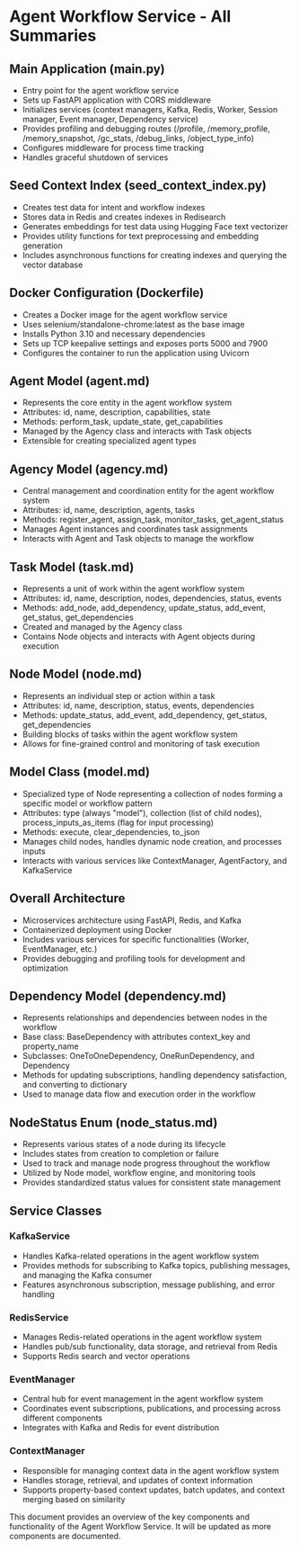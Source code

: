 # Agent Workflow Service - All Summaries

## Main Application (main.py)
- Entry point for the agent workflow service
- Sets up FastAPI application with CORS middleware
- Initializes services (context managers, Kafka, Redis, Worker, Session manager, Event manager, Dependency service)
- Provides profiling and debugging routes (/profile, /memory_profile, /memory_snapshot, /gc_stats, /debug_links, /object_type_info)
- Configures middleware for process time tracking
- Handles graceful shutdown of services

## Seed Context Index (seed_context_index.py)
- Creates test data for intent and workflow indexes
- Stores data in Redis and creates indexes in Redisearch
- Generates embeddings for test data using Hugging Face text vectorizer
- Provides utility functions for text preprocessing and embedding generation
- Includes asynchronous functions for creating indexes and querying the vector database

## Docker Configuration (Dockerfile)
- Creates a Docker image for the agent workflow service
- Uses selenium/standalone-chrome:latest as the base image
- Installs Python 3.10 and necessary dependencies
- Sets up TCP keepalive settings and exposes ports 5000 and 7900
- Configures the container to run the application using Uvicorn

## Agent Model (agent.md)
- Represents the core entity in the agent workflow system
- Attributes: id, name, description, capabilities, state
- Methods: perform_task, update_state, get_capabilities
- Managed by the Agency class and interacts with Task objects
- Extensible for creating specialized agent types

## Agency Model (agency.md)
- Central management and coordination entity for the agent workflow system
- Attributes: id, name, description, agents, tasks
- Methods: register_agent, assign_task, monitor_tasks, get_agent_status
- Manages Agent instances and coordinates task assignments
- Interacts with Agent and Task objects to manage the workflow

## Task Model (task.md)
- Represents a unit of work within the agent workflow system
- Attributes: id, name, description, nodes, dependencies, status, events
- Methods: add_node, add_dependency, update_status, add_event, get_status, get_dependencies
- Created and managed by the Agency class
- Contains Node objects and interacts with Agent objects during execution

## Node Model (node.md)
- Represents an individual step or action within a task
- Attributes: id, name, description, status, events, dependencies
- Methods: update_status, add_event, add_dependency, get_status, get_dependencies
- Building blocks of tasks within the agent workflow system
- Allows for fine-grained control and monitoring of task execution

## Model Class (model.md)
- Specialized type of Node representing a collection of nodes forming a specific model or workflow pattern
- Attributes: type (always "model"), collection (list of child nodes), process_inputs_as_items (flag for input processing)
- Methods: execute, clear_dependencies, to_json
- Manages child nodes, handles dynamic node creation, and processes inputs
- Interacts with various services like ContextManager, AgentFactory, and KafkaService

## Overall Architecture
- Microservices architecture using FastAPI, Redis, and Kafka
- Containerized deployment using Docker
- Includes various services for specific functionalities (Worker, EventManager, etc.)
- Provides debugging and profiling tools for development and optimization

## Dependency Model (dependency.md)
- Represents relationships and dependencies between nodes in the workflow
- Base class: BaseDependency with attributes context_key and property_name
- Subclasses: OneToOneDependency, OneRunDependency, and Dependency
- Methods for updating subscriptions, handling dependency satisfaction, and converting to dictionary
- Used to manage data flow and execution order in the workflow

## NodeStatus Enum (node_status.md)
- Represents various states of a node during its lifecycle
- Includes states from creation to completion or failure
- Used to track and manage node progress throughout the workflow
- Utilized by Node model, workflow engine, and monitoring tools
- Provides standardized status values for consistent state management

## Service Classes

### KafkaService
- Handles Kafka-related operations in the agent workflow system
- Provides methods for subscribing to Kafka topics, publishing messages, and managing the Kafka consumer
- Features asynchronous subscription, message publishing, and error handling

### RedisService
- Manages Redis-related operations in the agent workflow system
- Handles pub/sub functionality, data storage, and retrieval from Redis
- Supports Redis search and vector operations

### EventManager
- Central hub for event management in the agent workflow system
- Coordinates event subscriptions, publications, and processing across different components
- Integrates with Kafka and Redis for event distribution

### ContextManager
- Responsible for managing context data in the agent workflow system
- Handles storage, retrieval, and updates of context information
- Supports property-based context updates, batch updates, and context merging based on similarity

This document provides an overview of the key components and functionality of the Agent Workflow Service. It will be updated as more components are documented.
